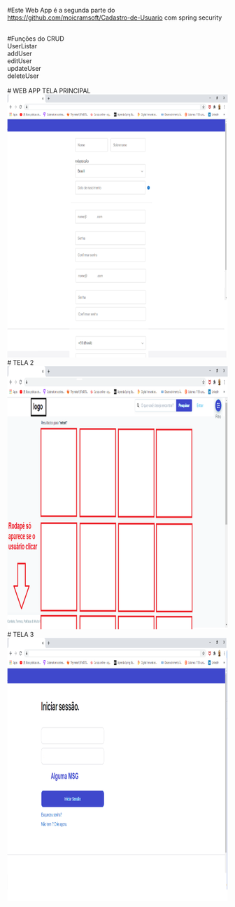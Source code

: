 #Este Web App é a segunda parte do https://github.com/moicramsoft/Cadastro-de-Usuario com spring security

<br />
#Funções do CRUD<br />
	UserListar<br />
	addUser<br />
	editUser<br />
	updateUser<br />
	deleteUser<br /> <br />
	# WEB APP TELA PRINCIPAL
	<img src="https://github.com/moicramsoft/Cadastro-De-Usuario-Com-Login/blob/master/src/main/resources/static/img/1.png" title="Tela de login" alt="Tela principal" width="800" height="600"><br />
	# TELA 2 <br />
	<img src="https://github.com/moicramsoft/Cadastro-De-Usuario-Com-Login/blob/master/src/main/resources/static/img/2.png" alt="Tela de Cadastro" width="800" height="600"><br />
	# TELA 3 <br />
	<img src="https://github.com/moicramsoft/Cadastro-De-Usuario-Com-Login/blob/master/src/main/resources/static/img/3.png" alt="Tela principal" width="800" height="600"><br />
	
	

